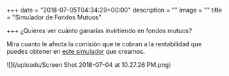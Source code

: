 +++
date = "2018-07-05T04:34:29+00:00"
description = ""
image = ""
title = "Simulador de Fondos Mutuos"

+++
¿Quieres ver cuánto ganarías invirtiendo en fondos mutuos?

Mira cuanto le afecta la comisión que te cobran a la rentabilidad que puedes obtener en [este simulador](https://fintual.cl/simulador/?utm_source=edu.fintual.cl&utm_medium=referral&utm_campaign=consideration&utm_content=simula+ffmm-152) que creamos.

![](/uploads/Screen Shot 2018-07-04 at 10.27.26 PM.png)